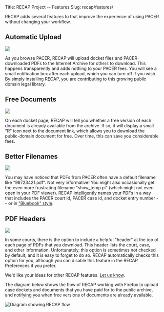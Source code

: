 Title: RECAP Project -- Features
Slug: recap/features/

RECAP adds several features to that improve the experience of
using PACER without changing your workflow.

## Automatic Upload

<div class="right-image">
    <img src="{filename}/images/recap/iaupload.png"
         class="img-responsive"/>
</div>


As you browse PACER, RECAP will upload
docket files and PACER-downloaded PDFs to the Internet Archive for
others to download. This happens transparently and adds nothing to your
PACER fees. You will see a small notification box after each upload,
which you can turn off if you wish. By simply installing RECAP, you are
contributing to this growing public domain legal library.


## Free Documents

<div class="right-image">
    <img src="{filename}/images/recap/free-link.png"
         class="img-responsive"/>
</div>

On each docket page, RECAP will tell you
whether a free version of each document is already available from the
archive. If so, it will display a small "R" icon next to the document
link, which allows you to download the public-domain document for free.
Over time, this can save you considerable fees.


## Better Filenames

<div class="right-image">
    <img src="{filename}/images/recap/better-filename.png"
         class="img-responsive"/>
</div>

You may have noticed that PDFs from
PACER often have a default filename like "98723421.pdf". Not very
informative! You might also occasionally get the even more frustrating
filename "show\_temp.pl" (which might not even open in your PDF viewer).
RECAP intelligently names your PDFs in a way that includes the PACER
court id, PACER case id, and docket entry number -- or in ["Bluebook"
style]({filename}/recap-extension-0-6-beta-released.md).


## PDF Headers

<div class="right-image">
    <img src="{filename}/images/recap/include-headers.png"
         class="img-responsive"/>
</div>

In some courts, there is the option
to include a helpful "header" at the top of each page of PDFs that you
download. This header lists the court, case, and other information.
Unfortunately, this option is sometimes not checked by default, and it
is easy to forget to do so. RECAP automatically checks this option for
you, although you can disable this feature in the RECAP Preferences if
you prefer.

We'd like your ideas for other RECAP features. [Let us know][c].

The diagram below shows the flow of RECAP working with Firefox to upload
case dockets and documents that you have paid for to the public archive,
and notifying you when free versions of documents are already available.


![Diagram showing RECAP flow]({filename}/images/recap/recap-diag.png)


[c]: {filename}/pages/contact.md
